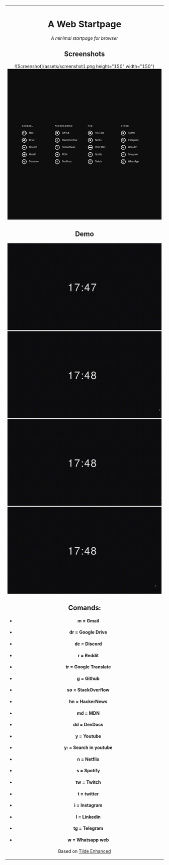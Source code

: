 <table align="center"><tr><td align="center" width="9999">

# A Web Startpage

*A minimal startpage for browser*

## Screenshots 

![Screenshot](assets/screenshot1.png height="150" width="150")
![Screenshot](assets/screenshot2.png)
  
## Demo 

![Gif](assets/gifs/search.gif)
![Gif](assets/gifs/ysearch.gif)
![Gif](assets/gifs/comands.gif)
![Gif](assets/gifs/atalhos.gif)  

## Comands:
*  #### m = Gmail
*  #### dr = Google Drive
*  #### dc = Discord
*  #### r = Reddit
*  #### tr = Google Translate
*  #### g = Github
*  #### so = StackOverflow
*  #### hn = HackerNews
*  #### md = MDN
*  #### dd = DevDocs
*  #### y = Youtube
*  #### y: = Search in youtube
*  #### n = Netflix
*  #### s = Spotify
*  #### tw = Twitch
*  #### t = twitter
*  #### i = Instagram
*  #### l = Linkedin
*  #### tg = Telegram
*  #### w = Whatsapp web

  
Based on [Tilde Enhanced](https://github.com/Ozencb/tilde-enhanced)
